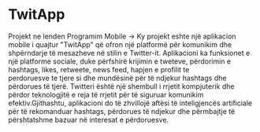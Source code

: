 # TwitApp
Projekt ne lenden Programim Mobile  -> 
Ky projekt eshte një aplikacion mobile i quajtur "TwitApp" që ofron një 
platformë për komunikim dhe shpërndarje të mesazheve në stilin e Twitter-it. 
Aplikacioni ka funksionet e një platforme sociale, duke përfshirë krijimin 
e tweteve, përdorimin e hashtags, likes, retweete,  news feed, hapjen e profilit te  
perdoruesve te tjere si dhe mundësinë për të ndjekur hashtags dhe përdorues të tjerë.
Twitteri është një shembull i rrjetit kompjuterik dhe përdor teknologjitë e reja të rrjetit për 
të siguruar komunikim efektiv.Gjithashtu, aplikacioni do të zhvillojë aftësi të 
inteligjencës artificiale për të rekomanduar hashtags, përdorues të ndjekur dhe 
përmbajtje të përshtatshme bazuar në interesat e përdoruesve.
